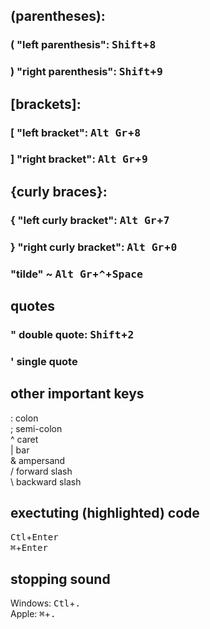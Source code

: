 ## (parentheses):
### ( "left parenthesis": <kbd>Shift</kbd>+<kbd>8</kbd>
### ) "right parenthesis": <kbd>Shift</kbd>+<kbd>9</kbd>

## [brackets]:
### [ "left bracket": <kbd>Alt Gr</kbd>+<kbd>8</kbd>
### ] "right bracket": <kbd>Alt Gr</kbd>+<kbd>9</kbd>

## {curly braces}:
### { "left curly bracket": <kbd>Alt Gr</kbd>+<kbd>7</kbd>
### } "right curly bracket": <kbd>Alt Gr</kbd>+<kbd>0</kbd>

### "tilde" ~ <kbd>Alt Gr</kbd>+<kbd>^</kbd>+<kbd>Space</kbd>

## quotes
### " double quote: <kbd>Shift</kbd>+<kbd>2</kbd>
### '  single quote

## other important keys
: colon <br />
; semi-colon <br />
^ caret <br />
| bar <br />
& ampersand <br />
/ forward slash <br />
\ backward slash <br />

## exectuting (highlighted) code
<kbd>Ctl</kbd>+<kbd>Enter</kbd> <br />
<kbd>⌘</kbd>+<kbd>Enter</kbd> <br />

## stopping sound
Windows: <kbd>Ctl</kbd>+<kbd>.</kbd> <br />
Apple: <kbd>⌘</kbd>+<kbd>.</kbd> <br />
